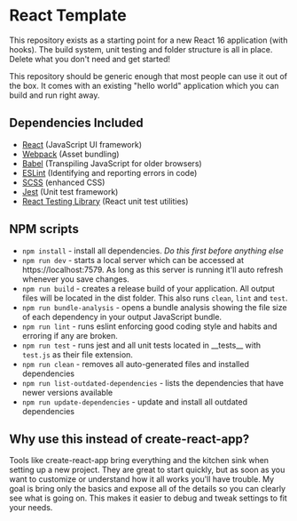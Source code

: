 # React Template

This repository exists as a starting point for a new React 16 application (with hooks). The build system, unit testing and folder structure is all in place. Delete what you don't need and get started!

This repository should be generic enough that most people can use it out of the box. It comes with an existing "hello world" application which you can build and run right away.

## Dependencies Included

* [React](https://reactjs.org/docs/getting-started.html) (JavaScript UI framework)
* [Webpack](https://webpack.js.org/) (Asset bundling)
* [Babel](https://babeljs.io/docs/en/) (Transpiling JavaScript for older browsers)
* [ESLint](https://eslint.org/) (Identifying and reporting errors in code)
* [SCSS](https://sass-lang.com/guide) (enhanced CSS)
* [Jest](https://jestjs.io/docs/en/getting-started) (Unit test framework)
* [React Testing Library](https://testing-library.com/docs/react-testing-library/intro) (React unit test utilities)

## NPM scripts

* `npm install` - install all dependencies. *Do this first before anything else*
* `npm run dev` - starts a local server which can be accessed at https://localhost:7579. As long as this server is running it'll auto refresh whenever you save changes.
* `npm run build` - creates a release build of your application. All output files will be located in the dist folder. This also runs `clean`, `lint` and `test`.
* `npm run bundle-analysis` - opens a bundle analysis showing the file size of each dependency in your output JavaScript bundle.
* `npm run lint` - runs eslint enforcing good coding style and habits and erroring if any are broken.
* `npm run test` - runs jest and all unit tests located in \_\_tests\_\_ with `test.js` as their file extension.
* `npm run clean` - removes all auto-generated files and installed dependencies
* `npm run list-outdated-dependencies` - lists the dependencies that have newer versions available
* `npm run update-dependencies` - update and install all outdated dependencies

## Why use this instead of create-react-app?

Tools like create-react-app bring everything and the kitchen sink when setting up a new project. They are great to start quickly, but as soon as you want to customize or understand how it all works you'll have trouble. My goal is bring only the basics and expose all of the details so you can clearly see what is going on. This makes it easier to debug and tweak settings to fit your needs.